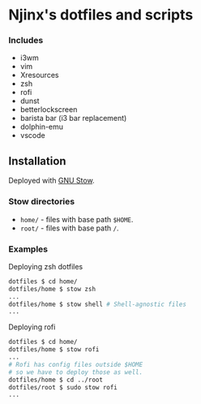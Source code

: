 # Njinx's dotfiles and scripts

### Includes
- i3wm
- vim
- Xresources
- zsh
- rofi
- dunst
- betterlockscreen
- barista bar (i3 bar replacement)
- dolphin-emu
- vscode

## Installation

Deployed with [GNU Stow](https://www.gnu.org/software/stow/).

### Stow directories
- `home/` - files with base path `$HOME`.
- `root/` - files with base path `/`.

### Examples

Deploying zsh dotfiles
```sh
dotfiles $ cd home/
dotfiles/home $ stow zsh
...
dotfiles/home $ stow shell # Shell-agnostic files
...
```

Deploying rofi
```sh
dotfiles $ cd home/
dotfiles/home $ stow rofi
...
# Rofi has config files outside $HOME 
# so we have to deploy those as well.
dotfiles/home $ cd ../root
dotfiles/root $ sudo stow rofi
...
```
